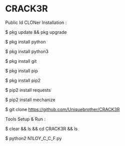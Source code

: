# CRACK3R
Public Id CLONer 
Installation :

$ pkg update && pkg upgrade 

$ pkg install python

$ pkg install python3

$ pkg install git

$ pkg install pip

$ pkg install pip2

$ pip2 install requests

$ pip2 install mechanize

$ git clone https://github.com/Uniquebrother/CRACK3R


Tools Setup & Run :

$ clear && ls && cd CRACK3R && ls

$ python2 N1LOY_C_C_F.py
